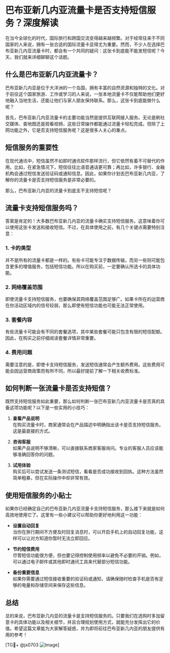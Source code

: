 # 巴布亚新几内亚流量卡是否支持短信服务？深度解读

在当今全球化的时代，国际旅行和跨国交流变得越来越频繁。对于经常往来于不同国家的人来说，拥有一张合适的国际流量卡显得尤为重要。然而，不少人在选择巴布亚新几内亚流量卡时，都会有一个共同的疑问：这张卡到底能不能发短信呢？今天，我们就来详细聊聊这个话题。

## 什么是巴布亚新几内亚流量卡？

巴布亚新几内亚是位于大洋洲的一个岛国，拥有丰富的自然资源和独特的文化。对于前往这个国家旅游、工作或学习的人来说，一张本地流量卡不仅能帮助他们更好地融入当地生活，还能让他们与家人朋友保持联系。那么，这张卡到底能做什么呢？

首先，巴布亚新几内亚流量卡的主要功能当然是提供互联网接入服务。无论是刷社交媒体、查地图还是观看视频，这些日常操作都能通过流量卡轻松完成。但除了上网功能之外，它是否支持短信服务呢？这是很多人关心的重点。

## 短信服务的重要性

在现代通讯中，短信虽然不如即时通讯软件那样流行，但它依然有着不可替代的作用。比如，在紧急情况下，短信往往比语音通话更可靠；再比如，许多银行、金融机构会通过短信发送验证码或通知信息。因此，如果你计划去巴布亚新几内亚，了解你的流量卡是否支持短信服务是非常必要的。

那么，巴布亚新几内亚的流量卡到底支不支持短信呢？

## 流量卡支持短信服务吗？

答案是肯定的！大多数巴布亚新几内亚的流量卡确实支持短信服务。这意味着你可以使用这张卡发送和接收短信。不过，在具体使用之前，有几个关键点需要特别注意：

### 1. **卡的类型**
并不是所有的流量卡都是一样的。有些卡可能专注于数据传输，而另一些则可能包含更多的增值服务，包括短信功能。所以在购买前，一定要确认所选卡的具体功能。

### 2. **网络覆盖范围**
即使流量卡支持短信服务，也要确保其网络覆盖范围足够广。如果卡所在的运营商在你活动区域内的信号较弱，那么即使有短信功能也可能无法正常使用。

### 3. **套餐内容**
有些流量卡可能会有不同的套餐选项，其中某些套餐可能只包含有限的短信配额。因此，在购买之前仔细阅读套餐详情非常重要。

### 4. **费用问题**
需要注意的是，即使卡支持短信服务，发送短信通常会产生额外费用。这些费用可能会因运营商政策而有所不同，所以最好提前了解一下相关收费标准。

## 如何判断一张流量卡是否支持短信？

既然支持短信服务如此重要，那么如何判断一张巴布亚新几内亚流量卡是否真的具备这项功能呢？以下是一些实用的小技巧：

1. **查看产品说明**  
   在购买流量卡时，商家通常会在产品描述中明确指出该卡是否支持短信服务。这是最直接的方式。

2. **咨询客服**  
   如果产品说明不够清晰，可以直接联系商家客服询问。专业的客服人员应该能够准确回答你的问题。

3. **试用体验**  
   购买后可以尝试发送一条测试短信，看看是否成功接收到回执。这种方法虽然简单粗暴，但在实际操作中却非常有效。

## 使用短信服务的小贴士

如果你已经确定自己的巴布亚新几内亚流量卡支持短信服务，那么接下来就是如何高效地使用它了。这里有一些小建议可以帮助你更好地利用这一功能：

- **设置自动回复**  
  当你在旅行期间不方便及时回复消息时，可以开启手机上的自动回复功能，这样可以让对方知道你暂时无法立即回应。

- **节约短信费用**  
  尽管短信功能很方便，但也要记得控制使用频率以避免不必要的开销。例如，可以通过电子邮件或其他即时通讯工具来代替部分短信功能。

- **备份重要信息**  
  如果你需要通过短信接收重要的验证码或通知，请确保随时检查手机是否有足够的电量和存储空间来保存这些信息。

## 总结

总的来说，巴布亚新几内亚的流量卡是支持短信服务的。只要我们在选购时多加留意卡的具体功能以及相关细节，并且合理规划使用方式，就能充分发挥出它的价值。希望这篇文章能为大家解答疑惑，并为即将前往巴布亚新几内亚的朋友提供有用的参考！

[TG💪+ @jx0703 ![Image](https://github.com/user-attachments/assets/dbca1d08-cadb-493c-b0ec-ad6f7a83f270)]
